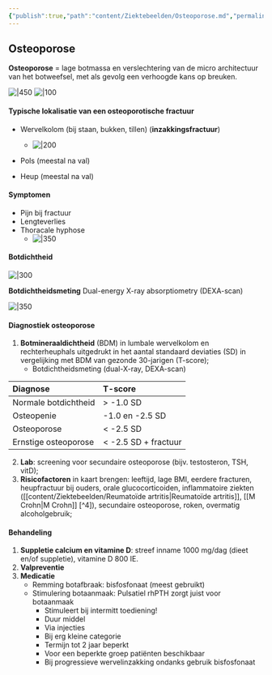 ```yaml
---
{"publish":true,"path":"content/Ziektebeelden/Osteoporose.md","permalink":"/content/ziektebeelden/osteoporose/","title":"Osteoporose","tags":["Endocrinologie","Orthopedie","Reumatologie","Interne_geneeskunde","Geriatrie","Ouderengeneeskunde","Ziektebeeld"]}
---
```



## Osteoporose

**Osteoporose** = lage botmassa en verslechtering van de micro architectuur van het botweefsel, met als gevolg een verhoogde kans op breuken. 

![|450](https://i.imgur.com/EEFhSSW.png)
![|100](https://i.imgur.com/EdJM04R.png)

#### Typische lokalisatie van een osteoporotische fractuur
- Wervelkolom (bij staan, bukken, tillen) (**inzakkingsfractuur**)
	- ![|200](https://i.imgur.com/11rXaiy.png)

- Pols (meestal na val)
- Heup (meestal na val)

#### Symptomen
- Pijn bij fractuur
- Lengteverlies
- Thoracale hyphose
	-  ![|350](https://i.imgur.com/thWAyB9.jpg)


#### Botdichtheid
![|300](https://i.imgur.com/hfJz9uX.png)

**Botdichtheidsmeting**
Dual-energy X-ray absorptiometry (DEXA-scan)

![|350](https://i.imgur.com/nfe2OKW.png)

#### Diagnostiek osteoporose
1. **Botmineraaldichtheid** (BDM) in lumbale wervelkolom en rechterheuphals uitgedrukt in het aantal standaard deviaties (SD) in vergelijking met BDM van gezonde 30-jarigen (T-score);
	- Botdichtheidsmeting (dual-X-ray, DEXA-scan)



| Diagnose     |  T-score    |
|:-----|:-----|
| Normale botdichtheid      | \> -1.0 SD    |
| Osteopenie     | -1.0 en -2.5 SD     |
| Osteoporose     |  < -2.5 SD    |
| Ernstige osteoporose     | < -2.5 SD + fractuur    |

2. **Lab**: screening voor secundaire osteoporose (bijv. testosteron, TSH, vitD);
3. **Risicofactoren** in kaart brengen: leeftijd, lage BMI, eerdere fracturen, heupfractuur bij ouders, orale glucocorticoiden, inflammatoire ziekten ([[content/Ziektebeelden/Reumatoïde artritis\|Reumatoïde artritis]], [[M Crohn\|M Crohn]] [^4]), secundaire osteoporose, roken, overmatig alcoholgebruik;
   
#### Behandeling
1. **Suppletie calcium en vitamine D**: streef inname 1000 mg/dag (dieet en/of suppletie), vitamine D 800 IE. 
2. **Valpreventie**
3. **Medicatie**
	- Remming botafbraak: bisfosfonaat (meest gebruikt)
	- Stimulering botaanmaak: Pulsatiel rhPTH zorgt juist voor botaanmaak
		- Stimuleert bij intermitt toediening!
		- Duur middel
		- Via injecties
		- Bij erg kleine categorie 
		- Termijn tot 2 jaar beperkt
		- Voor een beperkte groep patiënten beschikbaar
		- Bij progressieve wervelinzakking ondanks gebruik bisfosfonaat